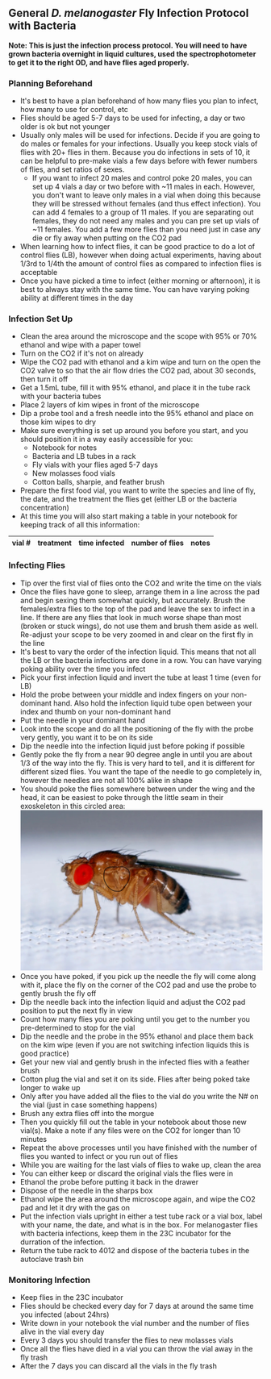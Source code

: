 ## General _D. melanogaster_ Fly Infection Protocol with Bacteria


**Note: This is just the infection process protocol. You will need to have grown bacteria overnight in liquid cultures, used the spectrophotometer to get it to the right OD, and have flies aged properly.**


### Planning Beforehand
- It's best to have a plan beforehand of how many flies you plan to infect, how many to use for control, etc
- Flies should be aged 5-7 days to be used for infecting, a day or two older is ok but not younger
- Usually only males will be used for infections. Decide if you are going to do males or females for your infections. Usually you keep stock vials of flies with 20+ flies in them. Because you do infections in sets of 10, it can be helpful to pre-make vials a few days before with fewer numbers of flies, and set ratios of sexes. 
  - If you want to infect 20 males and control poke 20 males, you can set up 4 vials a day or two before with ~11 males in each. However, you don't want to leave only males in a vial when doing this because they will be stressed without females (and thus effect infection). You can add 4 females to a group of 11 males. If you are separating out females, they do not need any males and you can pre set up vials of ~11 females. You add a few more flies than you need just in case any die or fly away when putting on the CO2 pad 
- When learning how to infect flies, it can be good practice to do a lot of control flies (LB), however when doing actual experiments, having about 1/3rd to 1/4th the amount of control flies as compared to infection flies is acceptable
- Once you have picked a time to infect (either morning or afternoon), it is best to always stay with the same time. You can have varying poking ability at different times in the day


### Infection Set Up

- Clean the area around the microscope and the scope with 95% or 70% ethanol and wipe with a paper towel
- Turn on the CO2 if it's not on already
- Wipe the CO2 pad with ethanol and a kim wipe and turn on the open the CO2 valve to so that the air flow dries the CO2 pad, about 30 seconds, then turn it off
- Get a 1.5mL tube, fill it with 95% ethanol, and place it in the tube rack with your bacteria tubes
- Place 2 layers of kim wipes in front of the microscope
- Dip a probe tool and a fresh needle into the 95% ethanol and place on those kim wipes to dry
- Make sure everything is set up around you before you start, and you should position it in a way easily accessible for you:
  - Notebook for notes
  - Bacteria and LB tubes in a rack
  - Fly vials with your flies aged 5-7 days
  - New molasses food vials 
  - Cotton balls, sharpie, and feather brush
- Prepare the first food vial, you want to write the species and line of fly, the date, and the treatment the flies get (either LB or the bacteria concentration)
- At this time you will also start making a table in your notebook for keeping track of all this information:

|vial #|treatment|time infected|number of flies|notes|
|---|---|---|---|---|

### Infecting Flies

- Tip over the first vial of flies onto the CO2 and write the time on the vials
- Once the flies have gone to sleep, arrange them in a line across the pad and begin sexing them somewhat quickly, but accurately. Brush the females/extra flies to the top of the pad and leave the sex to infect in a line. If there are any flies that look in much worse shape than most (broken or stuck wings), do not use them and brush them aside as well. Re-adjust your scope to be very zoomed in and clear on the first fly in the line
- It's best to vary the order of the infection liquid. This means that not all the LB or the bacteria infections are done in a row. You can have varying poking ability over the time you infect
- Pick your first infection liquid and invert the tube at least 1 time (even for LB)
- Hold the probe between your middle and index fingers on your non-dominant hand. Also hold the infection liquid tube open between your index and thumb on your non-dominant hand
- Put the needle in your dominant hand
- Look into the scope and do all the positioning of the fly with the probe very gently, you want it to be on its side
- Dip the needle into the infection liquid just before poking if possible
- Gently poke the fly from a near 90 degree angle in until you are about 1/3 of the way into the fly. This is very hard to tell, and it is different for different sized flies. You want the tape of the needle to go completely in, however the needles are not all 100% alike in shape
- You should poke the flies somewhere between under the wing and the head, it can be easiest to poke through the little seam in their exoskeleton in this circled area:
![](https://raw.githubusercontent.com/meschedl/Unckless-Lab-Notebook-Maggie/master/images/fly2.jpeg)
- Once you have poked, if you pick up the needle the fly will come along with it, place the fly on the corner of the CO2 pad and use the probe to gently brush the fly off
- Dip the needle back into the infection liquid and adjust the CO2 pad position to put the next fly in view
- Count how many flies you are poking until you get to the number you pre-determined to stop for the vial
- Dip the needle and the probe in the 95% ethanol and place them back on the kim wipe (even if you are not switching infection liquids this is good practice)
- Get your new vial and gently brush in the infected flies with a feather brush
- Cotton plug the vial and set it on its side. Flies after being poked take longer to wake up
- Only after you have added all the flies to the vial do you write the N# on the vial (just in case something happens)
- Brush any extra flies off into the morgue
- Then you quickly fill out the table in your notebook about those new vial(s). Make a note if any files were on the CO2 for longer than 10 minutes
- Repeat the above processes until you have finished with the number of flies you wanted to infect or you run out of flies
- While you are waiting for the last vials of flies to wake up, clean the area
- You can either keep or discard the original vials the flies were in
- Ethanol the probe before putting it back in the drawer
- Dispose of the needle in the sharps box
- Ethanol wipe the area around the microscope again, and wipe the CO2 pad and let it dry with the gas on
- Put the infection vials upright in either a test tube rack or a vial box, label with your name, the date, and what is in the box. For melanogaster flies with bacteria infections, keep them in the 23C incubator for the durration of the infection. 
- Return the tube rack to 4012 and dispose of the bacteria tubes in the autoclave trash bin

### Monitoring Infection
- Keep flies in the 23C incubator 
- Flies should be checked every day for 7 days at around the same time you infected (about 24hrs)
- Write down in your notebook the vial number and the number of flies alive in the vial every day
- Every 3 days you should transfer the flies to new molasses vials
- Once all the flies have died in a vial you can throw the vial away in the fly trash
- After the 7 days you can discard all the vials in the fly trash 

